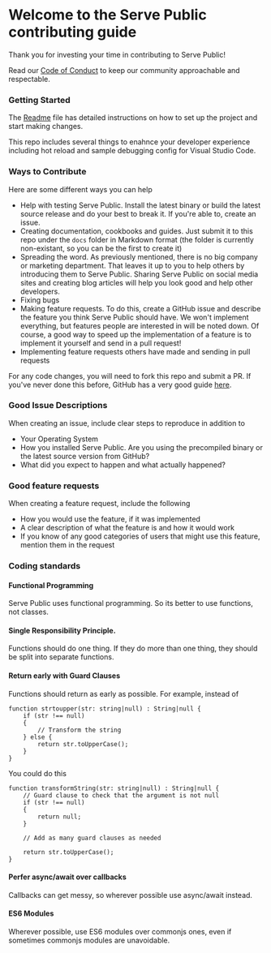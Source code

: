 # Welcome to the Serve Public contributing guide <!-- omit in toc -->

Thank you for investing your time in contributing to Serve Public!

Read our [Code of Conduct](./CODE_OF_CONDUCT.md) to keep our community approachable and respectable.

### Getting Started
The [Readme](./README.md) file has detailed instructions on how to set up the project and start making changes.

This repo includes several things to enahnce your developer experience including hot reload and sample debugging config for Visual Studio Code.

### Ways to Contribute
Here are some different ways you can help
- Help with testing Serve Public. Install the latest binary or build the latest source release and do your best to break it. If you're able to, create an issue.
- Creating documentation, cookbooks and guides. Just submit it to this repo under the `docs` folder in Markdown format (the folder is currently non-existant, so you can be the first to create it)
- Spreading the word. As previously mentioned, there is no big company or marketing department. That leaves it up to you to help others by introducing them to Serve Public. Sharing Serve Public on social media sites and creating blog articles will help you look good and help other developers.
- Fixing bugs
- Making feature requests. To do this, create a GitHub issue and describe the feature you think Serve Public should have. We won't implement everything, but features people are interested in will be noted down. Of course, a good way to speed up the implementation of a feature is to implement it yourself and send in a pull request!
- Implementing feature requests others have made and sending in pull requests

For any code changes, you will need to fork this repo and submit a PR. If you've never done this before, GitHub has a very good guide [here](https://docs.github.com/en/pull-requests/collaborating-with-pull-requests/proposing-changes-to-your-work-with-pull-requests/creating-a-pull-request-from-a-fork).

### Good Issue Descriptions
When creating an issue, include clear steps to reproduce in addition to
- Your Operating System
- How you installed Serve Public. Are you using the precompiled binary or the latest source version from GitHub?
- What did you expect to happen and what actually happened?

### Good feature requests
When creating a feature request, include the following
- How you would use the feature, if it was implemented
- A clear description of what the feature is and how it would work
- If you know of any good categories of users that might use this feature, mention them in the request

### Coding standards

#### Functional Programming
Serve Public uses functional programming. So its better to use functions, not classes.

#### Single Responsibility Principle. 
Functions should do one thing. If they do more than one thing, they should be split into separate functions.

#### Return early with Guard Clauses
Functions should return as early as possible. For example, instead of
```
function strtoupper(str: string|null) : String|null {
	if (str !== null) 
	{
		// Transform the string
	} else {
		return str.toUpperCase();
	}
}
```

You could do this
```
function transformString(str: string|null) : String|null {
	// Guard clause to check that the argument is not null
	if (str !== null) 
	{
		return null;		
	}

	// Add as many guard clauses as needed

	return str.toUpperCase();
}
```

#### Perfer async/await over callbacks
Callbacks can get messy, so wherever possible use async/await instead.

#### ES6 Modules
Wherever possible, use ES6 modules over commonjs ones, even if sometimes commonjs modules are unavoidable.

